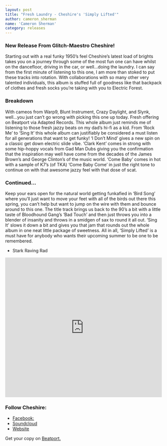 ```yaml
---
layout: post
title: "Fresh Laundry - Cheshire's 'Simply Lifted'"
author: cameron_sherman
name: 'Cameron Sherman'
category: releases
---
```


### New Release From Glitch-Maestro Cheshire!

Starting out with a real funky 1950’s feel Cheshire’s latest load of brights takes you on a journey through some of the most fun one can have whilst on the dancefloor, driving in the car, or well...doing the laundry. I can say from the first minute of listening to this one, I am more than stoked to put these tracks into rotation. With collaborations with so many other very talented individuals, this album is stuffed full of goodness like that backpack of clothes and fresh socks you’re taking with you to Electric Forest.

### Breakdown

With cameos from Warp9, Blunt Instrument, Crazy Daylight, and Slynk, well...you just can’t go wrong with picking this one up today. Fresh offering on Beatport via Adapted Records. This whole album just reminds me of listening to those fresh jazzy beats on my dad’s hi-fi as a kid. From ‘Rock Me’ to ‘Sing It’ this whole album can justifiably be considered a must listen for all generations that want to get funky! ‘I Don’t Mind’ gives a new spin on a classic get down electric slide vibe. ‘Clark Kent’ comes in strong with some hip-hoppy vocals from Gad Man Dubs giving you the confirmation that the inspiration may well have come from the decades of the James Brown’s and George Clinton’s of the music world. ‘Come Baby’ comes in hot with a sample of K7’s (of TKA) ‘Come Baby Come’ in just the right tone to continue on with that awesome jazzy feel with that dose of scat.

### Continued...

Keep your ears open for the natural world getting funkafied in ‘Bird Song’ where you’ll just want to move your feet with all of the birds out there this spring, you can’t help but want to jump on the wire with them and bounce around to this one. The title track brings us back to the 90’s a bit with a little taste of Bloodhound Gang’s ‘Bad Touch’ and then just throws you into a blender of insanity and throws in a smidgen of sax to round it all out. ‘Sing It’ slows it down a bit and gives you that jam that rounds out the whole album in one neat little package of sweetness. All in all, ‘Simply Lifted’ is a must have for anybody who wants their upcoming summer to be one to be remembered.

- Stark Raving Rad

<iframe width="100%" height="450" scrolling="no" frameborder="no" src="https://w.soundcloud.com/player/?url=https%3A//api.soundcloud.com/playlists/32277138&amp;auto_play=false&amp;hide_related=false&amp;visual=true"></iframe>

### Follow Cheshire:
* [Facebook:]( www.facebook.com/cheshiren)
* [Soundcloud](http://www.soundcloud.com/cheshire)
* [Website]( www.cheshiremusic.org)

 Get your copy on [Beatport.](www.beatport.com/label/adapted-records/24915 )
